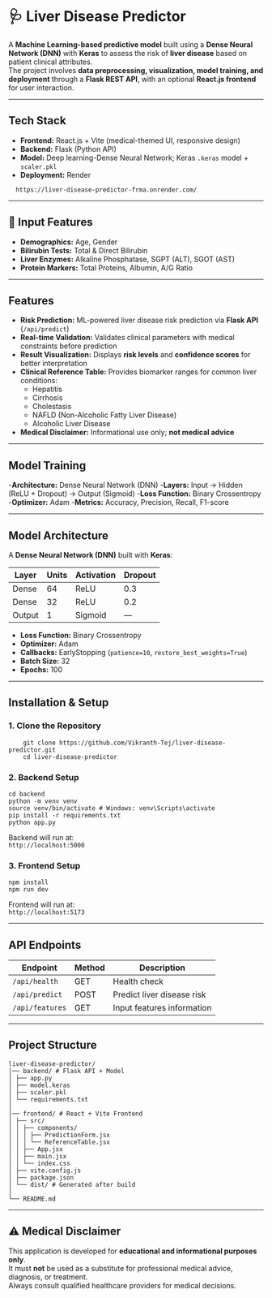 # 🩺 Liver Disease Predictor

A **Machine Learning-based predictive model** built using a **Dense Neural Network (DNN)** with **Keras** to assess the risk of **liver disease** based on patient clinical attributes.  
The project involves **data preprocessing, visualization, model training, and deployment** through a **Flask REST API**, with an optional **React.js frontend** for user interaction.

---

##  Tech Stack
- **Frontend:** React.js + Vite (medical-themed UI, responsive design)  
- **Backend:** Flask (Python API)  
- **Model:** Deep learning-Dense Neural Network; Keras `.keras` model + `scaler.pkl`  
- **Deployment:** Render 
  
```
  https://liver-disease-predictor-frma.onrender.com/
```
---

## 🔬 Input Features
- **Demographics:** Age, Gender  
- **Bilirubin Tests:** Total & Direct Bilirubin  
- **Liver Enzymes:** Alkaline Phosphatase, SGPT (ALT), SGOT (AST)  
- **Protein Markers:** Total Proteins, Albumin, A/G Ratio  

---

##  Features
- **Risk Prediction:** ML-powered liver disease risk prediction via **Flask API** (`/api/predict`)
- **Real-time Validation:** Validates clinical parameters with medical constraints before prediction
- **Result Visualization:** Displays **risk levels** and **confidence scores** for better interpretation
- **Clinical Reference Table:** Provides biomarker ranges for common liver conditions:
  - Hepatitis
  - Cirrhosis
  - Cholestasis
  - NAFLD (Non-Alcoholic Fatty Liver Disease)
  - Alcoholic Liver Disease
- **Medical Disclaimer:** Informational use only; **not medical advice**  

---
## Model Training

-**Architecture:** Dense Neural Network (DNN)
-**Layers:** Input → Hidden (ReLU + Dropout) → Output (Sigmoid)
-**Loss Function:** Binary Crossentropy
-**Optimizer:** Adam
-**Metrics:** Accuracy, Precision, Recall, F1-score

---
## Model Architecture
A **Dense Neural Network (DNN)** built with **Keras**:

| Layer | Units | Activation | Dropout |
|-------|-------|------------|---------|
| Dense | 64    | ReLU       | 0.3     |
| Dense | 32    | ReLU       | 0.2     |
| Output| 1     | Sigmoid    | —       |

- **Loss Function:** Binary Crossentropy  
- **Optimizer:** Adam  
- **Callbacks:** EarlyStopping (`patience=10`, `restore_best_weights=True`)  
- **Batch Size:** 32  
- **Epochs:** 100  

---

##  Installation & Setup

### 1. Clone the Repository
```
    git clone https://github.com/Vikranth-Tej/liver-disease-predictor.git
    cd liver-disease-predictor
```

### 2. Backend Setup
```
cd backend
python -m venv venv
source venv/bin/activate # Windows: venv\Scripts\activate
pip install -r requirements.txt
python app.py

```
Backend will run at:  
 `http://localhost:5000`

### 3. Frontend Setup
```
npm install
npm run dev

```

Frontend will run at:  
 `http://localhost:5173`

---

##  API Endpoints

| Endpoint        | Method | Description                  |
|-----------------|--------|------------------------------|
| `/api/health`   | GET    | Health check                 |
| `/api/predict`  | POST   | Predict liver disease risk   |
| `/api/features` | GET    | Input features information   |


---

##  Project Structure
```
liver-disease-predictor/
│── backend/ # Flask API + Model
│ ├── app.py
│ ├── model.keras
│ ├── scaler.pkl
│ └── requirements.txt
│
│── frontend/ # React + Vite Frontend
│ ├── src/
│ │ ├── components/
│ │ │ ├── PredictionForm.jsx
│ │ │ └── ReferenceTable.jsx
│ │ ├── App.jsx
│ │ ├── main.jsx
│ │ └── index.css
│ ├── vite.config.js
│ ├── package.json
│ └── dist/ # Generated after build
│
└── README.md

```
---

## ⚠️ Medical Disclaimer
This application is developed for **educational and informational purposes only**.  
It must **not** be used as a substitute for professional medical advice, diagnosis, or treatment.  
Always consult qualified healthcare providers for medical decisions.



